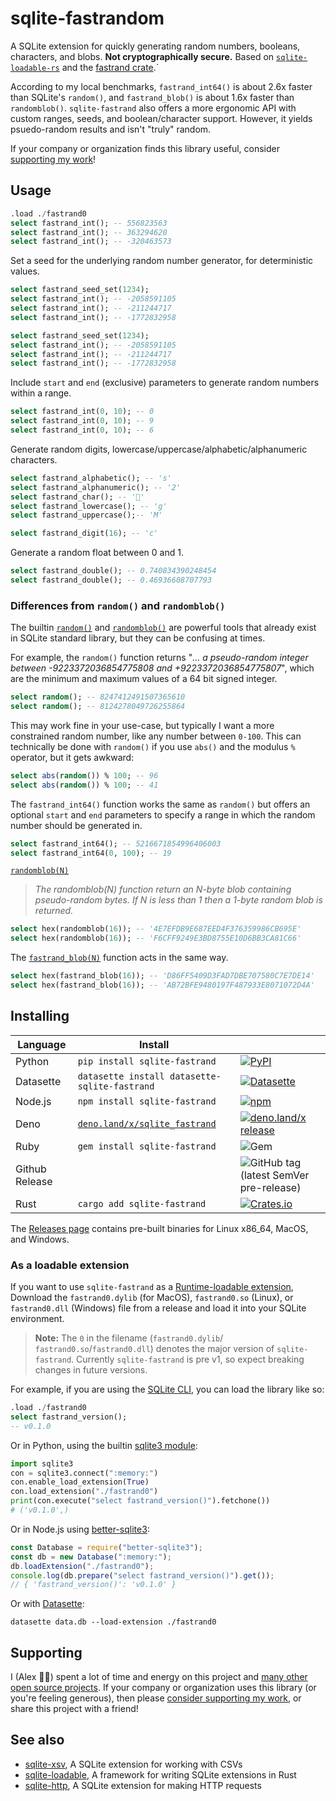 # sqlite-fastrandom

A SQLite extension for quickly generating random numbers, booleans, characters, and blobs. **Not cryptographically secure.** Based on [`sqlite-loadable-rs`](https://github.com/asg017/sqlite-loadable-rs) and the [fastrand crate](https://crates.io/crates/fastrand).`

According to my local benchmarks, `fastrand_int64()` is about 2.6x faster than SQLite's `random()`, and `fastrand_blob()` is about 1.6x faster than `randomblob()`. `sqlite-fastrand` also offers a more ergonomic API with custom ranges, seeds, and boolean/character support. However, it yields psuedo-random results and isn't "truly" random.

If your company or organization finds this library useful, consider [supporting my work](#supporting)!

## Usage

```sql
.load ./fastrand0
select fastrand_int(); -- 556823563
select fastrand_int(); -- 363294620
select fastrand_int(); -- -320463573
```

Set a seed for the underlying random number generator, for deterministic values.

```sql
select fastrand_seed_set(1234);
select fastrand_int(); -- -2058591105
select fastrand_int(); -- -211244717
select fastrand_int(); -- -1772832958

select fastrand_seed_set(1234);
select fastrand_int(); -- -2058591105
select fastrand_int(); -- -211244717
select fastrand_int(); -- -1772832958
```

Include `start` and `end` (exclusive) parameters to generate random numbers within a range.

```sql
select fastrand_int(0, 10); -- 0
select fastrand_int(0, 10); -- 9
select fastrand_int(0, 10); -- 6
```

Generate random digits, lowercase/uppercase/alphabetic/alphanumeric characters.

```sql
select fastrand_alphabetic(); -- 's'
select fastrand_alphanumeric(); -- '2'
select fastrand_char(); -- '񠞼'
select fastrand_lowercase(); -- 'g'
select fastrand_uppercase();-- 'M'

select fastrand_digit(16); -- 'c'
```

Generate a random float between 0 and 1.

```sql
select fastrand_double(); -- 0.740834390248454
select fastrand_double(); -- 0.46936608707793
```

### Differences from `random()` and `randomblob()`

The builtin [`random()`](https://www.sqlite.org/lang_corefunc.html#random) and [`randomblob()`](https://www.sqlite.org/lang_corefunc.html#randomblob) are powerful tools that already exist in SQLite standard library, but they can be confusing at times.

For example, the `random()` function returns "_... a pseudo-random integer between -9223372036854775808 and +9223372036854775807_", which are the minimum and maximum values of a 64 bit signed integer.

```sql
select random(); -- 8247412491507365610
select random(); -- 8124278049726255864
```

This may work fine in your use-case, but typically I want a more constrained random number, like any number between `0-100`. This can technically be done with `random()` if you use `abs()` and the modulus `%` operator, but it gets awkward:

```sql
select abs(random()) % 100; -- 96
select abs(random()) % 100; -- 41
```

The `fastrand_int64()` function works the same as `random()` but offers an optional `start` and `end` parameters to specify a range in which the random number should be generated in.

```sql
select fastrand_int64(); -- 5216671854996406003
select fastrand_int64(0, 100); -- 19
```

[`randomblob(N)`](https://www.sqlite.org/lang_corefunc.html#randomblob)

> _The randomblob(N) function return an N-byte blob containing pseudo-random bytes. If N is less than 1 then a 1-byte random blob is returned._

```sql
select hex(randomblob(16)); -- '4E7EFDB9E687EED4F376359986CB695E'
select hex(randomblob(16)); -- 'F6CFF9249E3BD8755E10D6BB3CA81C66'
```

The [`fastrand_blob(N)`](./docs.md#fastrand_blob) function acts in the same way.

```sql
select hex(fastrand_blob(16)); -- 'D86FF5409D3FAD7DBE707580C7E7DE14'
select hex(fastrand_blob(16)); -- 'AB72BFE9480197F487933E8071072D4A'
```

## Installing

| Language       | Install                                                              |                                                                                                                                                                                                     |
| -------------- | -------------------------------------------------------------------- | --------------------------------------------------------------------------------------------------------------------------------------------------------------------------------------------------- |
| Python         | `pip install sqlite-fastrand`                                        | [![PyPI](https://img.shields.io/pypi/v/sqlite-fastrand.svg?color=blue&logo=python&logoColor=white)](https://pypi.org/project/sqlite-fastrand/)                                                      |
| Datasette      | `datasette install datasette-sqlite-fastrand`                        | [![Datasette](https://img.shields.io/pypi/v/datasette-sqlite-fastrand.svg?color=B6B6D9&label=Datasette+plugin&logoColor=white&logo=python)](https://datasette.io/plugins/datasette-sqlite-fastrand) |
| Node.js        | `npm install sqlite-fastrand`                                        | [![npm](https://img.shields.io/npm/v/sqlite-fastrand.svg?color=green&logo=nodedotjs&logoColor=white)](https://www.npmjs.com/package/sqlite-fastrand)                                                |
| Deno           | [`deno.land/x/sqlite_fastrand`](https://deno.land/x/sqlite_fastrand) | [![deno.land/x release](https://img.shields.io/github/v/release/asg017/sqlite-fastrand?color=fef8d2&include_prereleases&label=deno.land%2Fx&logo=deno)](https://deno.land/x/sqlite_fastrand)        |
| Ruby           | `gem install sqlite-fastrand`                                        | ![Gem](https://img.shields.io/gem/v/sqlite-fastrand?color=red&logo=rubygems&logoColor=white)                                                                                                        |
| Github Release |                                                                      | ![GitHub tag (latest SemVer pre-release)](https://img.shields.io/github/v/tag/asg017/sqlite-fastrand?color=lightgrey&include_prereleases&label=Github+release&logo=github)                          |
| Rust           | `cargo add sqlite-fastrand`                                          | [![Crates.io](https://img.shields.io/crates/v/sqlite-fastrand?logo=rust)](https://crates.io/crates/sqlite-fastrand)                                                                                 |

<!--
| Elixir         | [`hex.pm/packages/sqlite_fastrand`](https://hex.pm/packages/sqlite_fastrand) | [![Hex.pm](https://img.shields.io/hexpm/v/sqlite_fastrand?color=purple&logo=elixir)](https://hex.pm/packages/sqlite_fastrand)                                                                       |
| Go             | `go get -u github.com/asg017/sqlite-fastrand/bindings/go`               | [![Go Reference](https://pkg.go.dev/badge/github.com/asg017/sqlite-fastrand/bindings/go.svg)](https://pkg.go.dev/github.com/asg017/sqlite-fastrand/bindings/go)                                     |
-->

The [Releases page](https://github.com/asg017/sqlite-fastrand/releases) contains pre-built binaries for Linux x86_64, MacOS, and Windows.

### As a loadable extension

If you want to use `sqlite-fastrand` as a [Runtime-loadable extension](https://www.sqlite.org/loadext.html), Download the `fastrand0.dylib` (for MacOS), `fastrand0.so` (Linux), or `fastrand0.dll` (Windows) file from a release and load it into your SQLite environment.

> **Note:**
> The `0` in the filename (`fastrand0.dylib`/ `fastrand0.so`/`fastrand0.dll`) denotes the major version of `sqlite-fastrand`. Currently `sqlite-fastrand` is pre v1, so expect breaking changes in future versions.

For example, if you are using the [SQLite CLI](https://www.sqlite.org/cli.html), you can load the library like so:

```sql
.load ./fastrand0
select fastrand_version();
-- v0.1.0
```

Or in Python, using the builtin [sqlite3 module](https://docs.python.org/3/library/sqlite3.html):

```python
import sqlite3
con = sqlite3.connect(":memory:")
con.enable_load_extension(True)
con.load_extension("./fastrand0")
print(con.execute("select fastrand_version()").fetchone())
# ('v0.1.0',)
```

Or in Node.js using [better-sqlite3](https://github.com/WiseLibs/better-sqlite3):

```javascript
const Database = require("better-sqlite3");
const db = new Database(":memory:");
db.loadExtension("./fastrand0");
console.log(db.prepare("select fastrand_version()").get());
// { 'fastrand_version()': 'v0.1.0' }
```

Or with [Datasette](https://datasette.io/):

```
datasette data.db --load-extension ./fastrand0
```

## Supporting

I (Alex 👋🏼) spent a lot of time and energy on this project and [many other open source projects](https://github.com/asg017?tab=repositories&q=&type=&language=&sort=stargazers). If your company or organization uses this library (or you're feeling generous), then please [consider supporting my work](https://alexgarcia.fastrand/work.html), or share this project with a friend!

## See also

- [sqlite-xsv](https://github.com/asg017/sqlite-xsv), A SQLite extension for working with CSVs
- [sqlite-loadable](https://github.com/asg017/sqlite-loadable-rs), A framework for writing SQLite extensions in Rust
- [sqlite-http](https://github.com/asg017/sqlite-http), A SQLite extension for making HTTP requests
